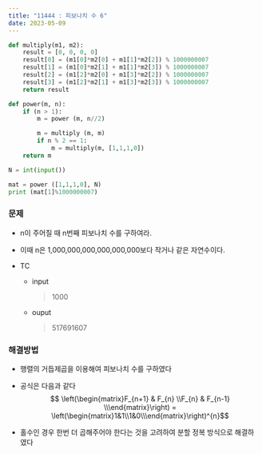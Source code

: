```yaml
---
title: "11444 : 피보나치 수 6"
date: 2023-05-09
---
```


```python
def multiply(m1, m2):
    result = [0, 0, 0, 0]
    result[0] = (m1[0]*m2[0] + m1[1]*m2[2]) % 1000000007
    result[1] = (m1[0]*m2[1] + m1[1]*m2[3]) % 1000000007
    result[2] = (m1[2]*m2[0] + m1[3]*m2[2]) % 1000000007
    result[3] = (m1[2]*m2[1] + m1[3]*m2[3]) % 1000000007
    return result

def power(m, n):
    if (n > 1):
        m = power (m, n//2)

        m = multiply (m, m)
        if n % 2 == 1:
            m = multiply(m, [1,1,1,0])
    return m

N = int(input())

mat = power ([1,1,1,0], N)
print (mat[1]%1000000007)
```

### 문제
* n이 주어질 때 n번째 피보나치 수를 구하여라.
* 이때 n은 1,000,000,000,000,000,000보다 작거나 같은 자연수이다.

* TC
    * input
        > 1000
    * ouput
        > 517691607

### 해결방법
* 행렬의 거듭제곱을 이용해여 피보나치 수를 구하였다
* 공식은 다음과 같다
$$ \left(\begin{matrix}F_{n+1} & F_{n} \\F_{n} & F_{n-1} \\\end{matrix}\right) = \left(\begin{matrix}1&1\\1&0\\\end{matrix}\right)^{n}$$  

* 홀수인 경우 한번 더 곱해주어야 한다는 것을 고려하여 분할 정복 방식으로 해결하였다